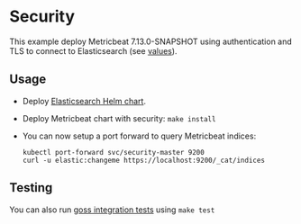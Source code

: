 # Security

This example deploy Metricbeat 7.13.0-SNAPSHOT using authentication and TLS to connect to
Elasticsearch (see [values][]).


## Usage

* Deploy [Elasticsearch Helm chart][].

* Deploy Metricbeat chart with security: `make install`

* You can now setup a port forward to query Metricbeat indices:

  ```
  kubectl port-forward svc/security-master 9200
  curl -u elastic:changeme https://localhost:9200/_cat/indices
  ```


## Testing

You can also run [goss integration tests][] using `make test`


[elasticsearch helm chart]: https://github.com/elastic/helm-charts/tree/7.x/elasticsearch/examples/security/
[goss integration tests]: https://github.com/elastic/helm-charts/tree/7.x/metricbeat/examples/security/test/goss.yaml
[values]: https://github.com/elastic/helm-charts/tree/7.x/metricbeat/examples/security/values.yaml
